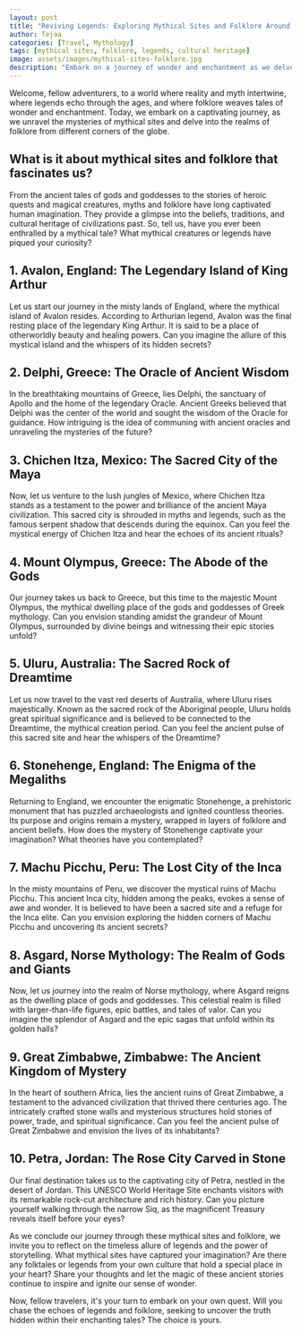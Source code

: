 ```yaml
---
layout: post
title: "Reviving Legends: Exploring Mythical Sites and Folklore Around the World"
author: Tejaa
categories: [Travel, Mythology]
tags: [mythical sites, folklore, legends, cultural heritage]
image: assets/images/mythical-sites-folklore.jpg
description: "Embark on a journey of wonder and enchantment as we delve into the rich tapestry of mythical sites and folklore from around the world. Discover ancient legends, mystical places, and the enduring power of storytelling that continues to captivate our imagination."
---
```


Welcome, fellow adventurers, to a world where reality and myth intertwine, where legends echo through the ages, and where folklore weaves tales of wonder and enchantment. Today, we embark on a captivating journey, as we unravel the mysteries of mythical sites and delve into the realms of folklore from different corners of the globe.

## What is it about mythical sites and folklore that fascinates us?

From the ancient tales of gods and goddesses to the stories of heroic quests and magical creatures, myths and folklore have long captivated human imagination. They provide a glimpse into the beliefs, traditions, and cultural heritage of civilizations past. So, tell us, have you ever been enthralled by a mythical tale? What mythical creatures or legends have piqued your curiosity?

## 1. Avalon, England: The Legendary Island of King Arthur

Let us start our journey in the misty lands of England, where the mythical island of Avalon resides. According to Arthurian legend, Avalon was the final resting place of the legendary King Arthur. It is said to be a place of otherworldly beauty and healing powers. Can you imagine the allure of this mystical island and the whispers of its hidden secrets?

## 2. Delphi, Greece: The Oracle of Ancient Wisdom

In the breathtaking mountains of Greece, lies Delphi, the sanctuary of Apollo and the home of the legendary Oracle. Ancient Greeks believed that Delphi was the center of the world and sought the wisdom of the Oracle for guidance. How intriguing is the idea of communing with ancient oracles and unraveling the mysteries of the future?

## 3. Chichen Itza, Mexico: The Sacred City of the Maya

Now, let us venture to the lush jungles of Mexico, where Chichen Itza stands as a testament to the power and brilliance of the ancient Maya civilization. This sacred city is shrouded in myths and legends, such as the famous serpent shadow that descends during the equinox. Can you feel the mystical energy of Chichen Itza and hear the echoes of its ancient rituals?

## 4. Mount Olympus, Greece: The Abode of the Gods

Our journey takes us back to Greece, but this time to the majestic Mount Olympus, the mythical dwelling place of the gods and goddesses of Greek mythology. Can you envision standing amidst the grandeur of Mount Olympus, surrounded by divine beings and witnessing their epic stories unfold?

## 5. Uluru, Australia: The Sacred Rock of Dreamtime

Let us now travel to the vast red deserts of Australia, where Uluru rises majestically. Known as the sacred rock of the Aboriginal people, Uluru holds great spiritual significance and is believed to be connected to the Dreamtime, the mythical creation period. Can you feel the ancient pulse of this sacred site and hear the whispers of the Dreamtime?

## 6. Stonehenge, England: The Enigma of the Megaliths

Returning to England, we encounter the enigmatic Stonehenge, a prehistoric monument that has puzzled archaeologists and ignited countless theories. Its purpose and origins remain a mystery, wrapped in layers of folklore and ancient beliefs. How does the mystery of Stonehenge captivate your imagination? What theories have you contemplated?

## 7. Machu Picchu, Peru: The Lost City of the Inca

In the misty mountains of Peru, we discover the mystical ruins of Machu Picchu. This ancient Inca city, hidden among the peaks, evokes a sense of awe and wonder. It is believed to have been a sacred site and a refuge for the Inca elite. Can you envision exploring the hidden corners of Machu Picchu and uncovering its ancient secrets?

## 8. Asgard, Norse Mythology: The Realm of Gods and Giants

Now, let us journey into the realm of Norse mythology, where Asgard reigns as the dwelling place of gods and goddesses. This celestial realm is filled with larger-than-life figures, epic battles, and tales of valor. Can you imagine the splendor of Asgard and the epic sagas that unfold within its golden halls?

## 9. Great Zimbabwe, Zimbabwe: The Ancient Kingdom of Mystery

In the heart of southern Africa, lies the ancient ruins of Great Zimbabwe, a testament to the advanced civilization that thrived there centuries ago. The intricately crafted stone walls and mysterious structures hold stories of power, trade, and spiritual significance. Can you feel the ancient pulse of Great Zimbabwe and envision the lives of its inhabitants?

## 10. Petra, Jordan: The Rose City Carved in Stone

Our final destination takes us to the captivating city of Petra, nestled in the desert of Jordan. This UNESCO World Heritage Site enchants visitors with its remarkable rock-cut architecture and rich history. Can you picture yourself walking through the narrow Siq, as the magnificent Treasury reveals itself before your eyes?

As we conclude our journey through these mythical sites and folklore, we invite you to reflect on the timeless allure of legends and the power of storytelling. What mythical sites have captured your imagination? Are there any folktales or legends from your own culture that hold a special place in your heart? Share your thoughts and let the magic of these ancient stories continue to inspire and ignite our sense of wonder.

Now, fellow travelers, it's your turn to embark on your own quest. Will you chase the echoes of legends and folklore, seeking to uncover the truth hidden within their enchanting tales? The choice is yours.

